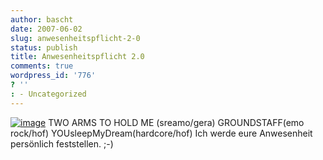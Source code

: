 ```yaml
---
author: bascht
date: 2007-06-02
slug: anwesenheitspflicht-2-0
status: publish
title: Anwesenheitspflicht 2.0
comments: true
wordpress_id: '776'
? ''
: - Uncategorized
---
```


[![image](http://bascht.files.wordpress.com/2007/06/media_httpwwwbaschtcomuploads200706flyerbunteslandjpg_ctpdqyhlozvdmbl-scaled1000.jpg?w=300)](http://bascht.files.wordpress.com/2007/06/media_httpwwwbaschtcomuploads200706flyerbunteslandjpg_ctpdqyhlozvdmbl-scaled1000.jpg)
TWO ARMS TO HOLD ME (sreamo/gera) GROUNDSTAFF(emo rock/hof)
YOUsleepMyDream(hardcore/hof) Ich werde eure Anwesenheit persönlich
feststellen. ;-)


